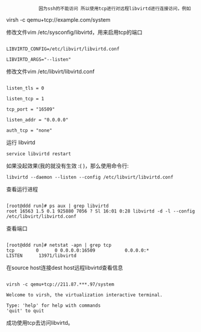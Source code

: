 
                因为ssh的不能访问 所以使用tcp进行对远程libvirtd进行连接访问，例如



virsh -c qemu+tcp://example.com/system



修改文件vim /etc/sysconfig/libvirtd，用来启用tcp的端口




```

LIBVIRTD_CONFIG=/etc/libvirt/libvirtd.conf

LIBVIRTD_ARGS="--listen"

```


修改文件vim /etc/libvirt/libvirtd.conf




```

listen_tls = 0

listen_tcp = 1

tcp_port = "16509"

listen_addr = "0.0.0.0"

auth_tcp = "none"

```


运行 libvirtd




```
service libvirtd restart
```


如果没起效果(我的就没有生效 :(  )，那么使用命令行:




```
libvirtd --daemon --listen --config /etc/libvirt/libvirtd.conf
```


查看运行进程




```

[root@ddd run]# ps aux | grep libvirtd
root 16563 1.5 0.1 925880 7056 ? Sl 16:01 0:28 libvirtd -d -l --config /etc/libvirt/libvirtd.conf
```


查看端口




```

[root@ddd run]# netstat -apn | grep tcp
tcp        0      0 0.0.0.0:16509           0.0.0.0:*               LISTEN      13971/libvirtd      

```


在source host连接dest host远程libvirtd查看信息




```

virsh -c qemu+tcp://211.87.***.97/system

Welcome to virsh, the virtualization interactive terminal.

Type: 'help' for help with commands
'quit' to quit

```


成功使用tcp去访问libvirtd。




    



                            


